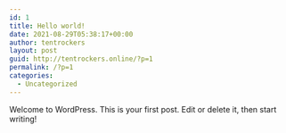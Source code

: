 ```yaml
---
id: 1
title: Hello world!
date: 2021-08-29T05:38:17+00:00
author: tentrockers
layout: post
guid: http://tentrockers.online/?p=1
permalink: /?p=1
categories:
  - Uncategorized
---
```

Welcome to WordPress. This is your first post. Edit or delete it, then start writing!